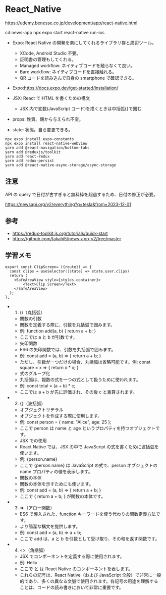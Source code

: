 # React_Native

https://udemy.benesse.co.jp/development/app/react-native.html

cd news-app
npx expo start
react-native run-ios

- Expo: React Native の開発を楽にしてくれるライブラリ群と周辺ツール。

  - XCode, Android Studio 不要。
  - 証明書の管理もしてくれる。
  - Managed workflow: ネイティブコードを触らなくて良い。
  - Bare workflow: ネイティブコードを直接触れる。
  - QR コードを読み込んで自身の smartphone で確認できる。

- Expo:https://docs.expo.dev/get-started/installation/

- JSX: React で HTML を書くための構文

  - JSX 内で変数(JavaScript コード)を描くときは中括弧{}で囲む

- props: 性質。親から与えられ不変。
- state: 状態。自ら変更できる。

```
npx expo install expo-constants
npx expo install react-native-webview
yarn add @react-navigation/bottom-tabs
yarn add @reduxjs/toolkit
yarn add react-redux
yarn add redux-persist
yarn add @react-native-async-storage/async-storage
```

## 注意

API の query で日付が古すぎると無料枠を超過するため、日付の修正が必要。

https://newsapi.org/v2/everything?q=tesla&from=2023-12-01

## 参考

- https://redux-toolkit.js.org/tutorials/quick-start
- https://github.com/takahi5/news-app-v2/tree/master

## 学習メモ

```
export const ClipScreen= ({route}) => {
  const clips = useSelector((state) => state.user.clips)
  return (
    <SafeAreaView style={styles.container}>
        <Text>Clip Screen</Text>
    </SafeAreaView>
  );
};
```

- 1. ()（丸括弧）
  - 関数の引数
  - 関数を定義する際に、引数を丸括弧で囲みます。
  - 例: function add(a, b) { return a + b; }
  - ここでは a と b が引数です。
  - 矢印関数
  - ES6 の矢印関数では、引数を丸括弧で囲みます。
  - 例: const add = (a, b) => { return a + b; }
  - ただし、引数が一つだけの場合、丸括弧は省略可能です。例: const square = x => { return x \* x; }
  - 式のグループ化
  - 丸括弧は、複数の式を一つの式として扱うために使われます。
  - 例: const total = (a + b) \* c;
  - ここでは a + b が先に評価され、その後 c と乗算されます。
- 2. {}（波括弧）
  - オブジェクトリテラル
  - オブジェクトを作成する際に使用します。
  - 例: const person = { name: "Alice", age: 25 };
  - ここで person は name と age というプロパティを持つオブジェクトです。
  - JSX での使用
  - React Native では、JSX の中で JavaScript の式を書くために波括弧を使います。
  - 例: <Text>{person.name}</Text>
  - ここで {person.name} は JavaScript の式で、person オブジェクトの name プロパティの値を表示します。
  - 関数の本体
  - 関数の本体を示すためにも使います。
  - 例: const add = (a, b) => { return a + b; }
  - ここで { return a + b; } が関数の本体です。
- 3. =>（アロー関数）
  - ES6 で導入された、function キーワードを使う代わりの関数定義方法です。
  - より簡潔な構文を提供します。
  - 例: const add = (a, b) => a + b;
  - ここで add は、a と b を引数として受け取り、その和を返す関数です。
- 4. <>（角括弧）
  - JSX でコンポーネントを定義する際に使用されます。
  - 例: <View><Text>Hello</Text></View>
  - ここで <View> と <Text> は React Native のコンポーネントを表します。
  - これらの記号は、React Native（および JavaScript 全般）で非常に一般的であり、多くの異なる文脈で使用されます。各記号の用途を理解することは、コードの読み書きにおいて非常に重要です。
